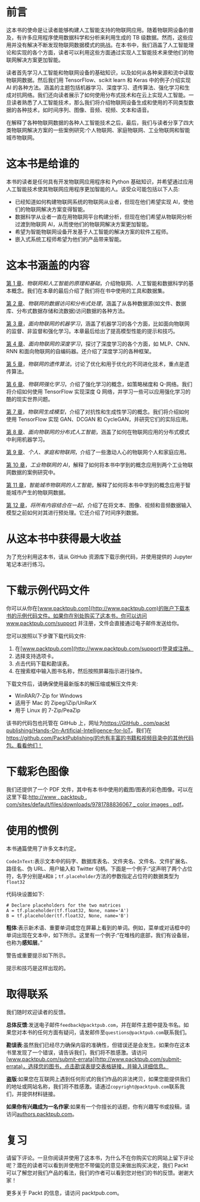 

# 前言

这本书的使命是让读者能够构建人工智能支持的物联网应用。随着物联网设备的普及，有许多应用程序使用数据科学和分析来利用生成的 TB 级数据。然而，这些应用并没有解决不断发现物联网数据模式的挑战。在本书中，我们涵盖了人工智能理论和实现的各个方面，读者可以利用这些方面通过实现人工智能技术来使他们的物联网解决方案更加智能。

读者首先学习人工智能和物联网设备的基础知识，以及如何从各种来源和流中读取物联网数据。然后我们用 TensorFlow、scikit learn 和 Keras 中的例子介绍实现 AI 的各种方法。涵盖的主题包括机器学习、深度学习、遗传算法、强化学习和生成对抗网络。我们还向读者展示了如何使用分布式技术和在云上实现人工智能。一旦读者熟悉了人工智能技术，那么我们将介绍物联网设备生成和使用的不同类型数据的各种技术，如时间序列、图像、音频、视频、文本和语音。

在解释了各种物联网数据的各种人工智能技术之后，最后，我们与读者分享了四大类物联网解决方案的一些案例研究:个人物联网、家庭物联网、工业物联网和智能城市物联网。



# 这本书是给谁的

本书的读者是任何具有开发物联网应用程序和 Python 基础知识，并希望通过应用人工智能技术使其物联网应用程序更加智能的人。该受众可能包括以下人员:

*   已经知道如何构建物联网系统的物联网从业者，但现在他们希望实现 AI，使他们的物联网解决方案变得智能。
*   数据科学从业者一直在用物联网平台构建分析，但现在他们希望从物联网分析过渡到物联网 AI，从而使他们的物联网解决方案更加智能。
*   希望为智能物联网设备开发基于人工智能的解决方案的软件工程师。
*   嵌入式系统工程师希望为他们的产品带来智能。



# 这本书涵盖的内容

[第 1 章](fa0444a6-ce5c-4bed-8d9d-ddab846fe571.xhtml)、*物联网和人工智能的原理和基础*，介绍物联网、人工智能和数据科学的基本概念。我们在本章的最后介绍了我们将在书中使用的工具和数据集。

[第 2 章](4351f888-1bf0-4945-a8a6-ddd71bd464dd.xhtml)、*物联网的数据访问和分布式处理*，涵盖了从各种数据源(如文件、数据库、分布式数据存储和流数据)访问数据的各种方法。

[第 3 章](09538353-bf5b-4035-8b98-cc131bcfcf24.xhtml)，*面向物联网的机器学习*，涵盖了机器学习的各个方面，比如面向物联网的监督、非监督和强化学习。本章最后给出了提高模型性能的提示和技巧。

[第 4 章](cb9d27c5-e98d-44b6-a947-691b0bc64766.xhtml)、*面向物联网的深度学习*，探讨了深度学习的各个方面，如 MLP、CNN、RNN 和面向物联网的自编码器。还介绍了深度学习的各种框架。

[第 5 章](5b123d29-337b-48b3-94f8-ccb720d472f1.xhtml)，*物联网的遗传算法*，讨论了优化和用于优化的不同进化技术，重点是遗传算法。

[第 6 章](01e534ff-b0a2-4b5e-bc9a-fd65c527ac7d.xhtml)、*物联网强化学习*，介绍了强化学习的概念，如策略梯度和 Q-网络。我们将介绍如何使用 TensorFlow 实现深度 Q 网络，并学习一些可以应用强化学习的酷的现实世界问题。

[第 7 章](67158b7f-72ce-425e-a31b-dd198bc5ac57.xhtml)，*物联网生成模型*，介绍了对抗性和生成性学习的概念。我们将介绍如何使用 TensorFlow 实现 GAN、DCGAN 和 CycleGAN，并研究它们的实际应用。

[第 8 章](fec5c753-818b-41aa-82a9-ca4d052ef0e4.xhtml)、*面向物联网的分布式人工智能*，涵盖了如何在物联网应用的分布式模式中利用机器学习。

[第 9 章](e84709f1-3916-47cf-a3ea-8c57b10654e4.xhtml)、*个人、家庭和物联网*，介绍了一些激动人心的物联网个人和家庭应用。

[第 10 章](dea1fc14-b69c-4992-9d52-cd7b167e876b.xhtml)，*工业物联网的 AI*，解释了如何将本书中学到的概念应用到两个工业物联网数据的案例研究中。

[第 11 章](5cac732c-c3dc-474b-976e-ef63fbf2d8de.xhtml)，*智能城市物联网的人工智能*，解释了如何将本书中学到的概念应用于智能城市产生的物联网数据。

[第 12 章](dae86908-7516-450c-bbb9-d718f916c05f.xhtml)，*将所有内容结合在一起*，介绍了在将文本、图像、视频和音频数据输入模型之前如何对其进行预处理。它还介绍了时间序列数据。



# 从这本书中获得最大收益

为了充分利用这本书，请从 GitHub 资源库下载示例代码，并使用提供的 Jupyter 笔记本进行练习。



# 下载示例代码文件

你可以从你在[www.packtpub.com](http://www.packtpub.com)的账户下载本书的示例代码文件。如果你在别处购买了这本书，你可以访问 www.packtpub.com/support 并注册，文件会直接通过电子邮件发送给你。

您可以按照以下步骤下载代码文件:

1.  在[www.packtpub.com](http://www.packtpub.com/support)登录或注册。
2.  选择支持选项卡。
3.  点击代码下载和勘误表。
4.  在搜索框中输入图书名称，然后按照屏幕指示进行操作。

下载文件后，请确保使用最新版本的解压缩或解压文件夹:

*   WinRAR/7-Zip for Windows
*   适用于 Mac 的 Zipeg/iZip/UnRarX
*   用于 Linux 的 7-Zip/PeaZip

该书的代码包也托管在 GitHub 上，网址为[https://GitHub . com/packt publishing/Hands-On-Artificial-Intelligence-for-IoT](https://github.com/PacktPublishing/Hands-On-Artificial-Intelligence-for-IoT)。我们在 https://github.com/PacktPublishing/的也有丰富的书籍和视频目录中的其他代码包。看看他们！



# 下载彩色图像

我们还提供了一个 PDF 文件，其中有本书中使用的截图/图表的彩色图像。可以在这里下载:[http://www . packtpub . com/sites/default/files/downloads/9781788836067 _ color images . pdf](http://www.packtpub.com/sites/default/files/downloads/9781788836067_ColorImages.pdf)。



# 使用的惯例

本书通篇使用了许多文本约定。

`CodeInText`:表示文本中的码字、数据库表名、文件夹名、文件名、文件扩展名、路径名、伪 URL、用户输入和 Twitter 句柄。下面是一个例子:“这声明了两个占位符，名字分别是`A`和`B`；`tf.placeholder`方法的参数指定占位符的数据类型为`float32`

代码块设置如下:

```
# Declare placeholders for the two matrices 
A = tf.placeholder(tf.float32, None, name='A')
B = tf.placeholder(tf.float32, None, name='B')
```

**粗体**:表示新术语、重要单词或您在屏幕上看到的单词。例如，菜单或对话框中的单词出现在文本中，如下所示。这里有一个例子:“在堆栈的底部，我们有设备层，也称为**感知层**。”

警告或重要提示如下所示。

提示和技巧是这样出现的。



# 取得联系

我们随时欢迎读者的反馈。

**总体反馈**:发送电子邮件`feedback@packtpub.com`，并在邮件主题中提及书名。如果您对本书的任何方面有疑问，请发邮件至`questions@packtpub.com`联系我们。

**勘误表**:虽然我们已经尽力确保内容的准确性，但错误还是会发生。如果你在这本书里发现了一个错误，请告诉我们，我们将不胜感激。请访问[www.packtpub.com/submit-errata](http://www.packtpub.com/submit-errata)，选择您的图书，点击勘误表提交表格链接，并输入详细信息。

**盗版**:如果您在互联网上遇到任何形式的我们作品的非法拷贝，如果您能提供我们的地址或网站名称，我们将不胜感激。请通过`copyright@packtpub.com`联系我们，并提供材料链接。

**如果你有兴趣成为一名作家**:如果有一个你擅长的话题，你有兴趣写书或投稿，请访问[authors.packtpub.com](http://authors.packtpub.com/)。



# 复习

请留下评论。一旦你阅读并使用了这本书，为什么不在你购买它的网站上留下评论呢？潜在的读者可以看到并使用您不带偏见的意见来做出购买决定，我们 Packt 可以了解您对我们产品的看法，我们的作者可以看到您对他们的书的反馈。谢谢大家！

更多关于 Packt 的信息，请访问 packtpub.com。